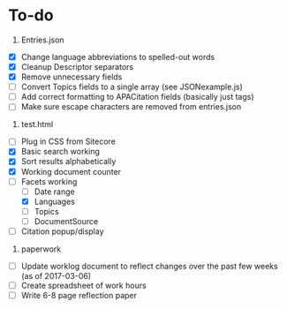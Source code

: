 # To-do
1. Entries.json
  - [X] Change language abbreviations to spelled-out words
  - [X] Cleanup Descriptor separators
  - [X] Remove unnecessary fields
  - [ ] Convert Topics fields to a single array (see JSONexample.js)
  - [ ] Add correct formatting to APACitation fields (basically just <em></em> tags)
  - [ ] Make sure escape characters are removed from entries.json
  
1. test.html
  - [ ] Plug in CSS from Sitecore
  - [X] Basic search working
  - [X] Sort results alphabetically
  - [X] Working document counter
  - [ ] Facets working
    - [ ] Date range
    - [X] Languages
    - [ ] Topics
    - [ ] DocumentSource
  - [ ] Citation popup/display
  
1. paperwork
  - [ ] Update worklog document to reflect changes over the past few weeks (as of 2017-03-06)
  - [ ] Create spreadsheet of work hours
  - [ ] Write 6-8 page reflection paper